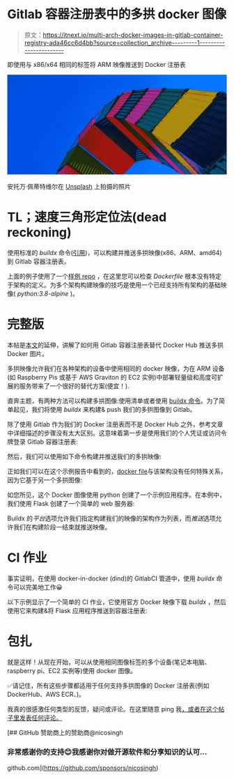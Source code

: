 # Gitlab 容器注册表中的多拱 docker 图像

> 原文：<https://itnext.io/multi-arch-docker-images-in-gitlab-container-registry-ada46cc6d4bb?source=collection_archive---------1----------------------->

即使用与 x86/x64 相同的标签将 ARM 映像推送到 Docker 注册表

![](img/276fad08a799dd3dd4f01b7d43bcf615.png)

安托万·佩蒂特维尔在 [Unsplash](https://unsplash.com/s/photos/containers-architecture?utm_source=unsplash&utm_medium=referral&utm_content=creditCopyText) 上拍摄的照片

# TL；速度三角形定位法(dead reckoning)

使用标准的 *buildx* 命令([引用](https://www.docker.com/blog/multi-arch-build-and-images-the-simple-way/))，可以构建并推送多拱映像(x86、ARM、amd64)到 Gitlab 容器注册表。

上面的例子使用了一个[样例 repo](https://gitlab.com/nicosingh/demo-flask-application) ，在这里您可以检查 *Dockerfile* 根本没有特定于架构的定义。为多个架构构建映像的技巧是使用一个已经支持所有架构的基础映像( *python:3.8-alpine* )。

# 完整版

本帖是[本文](https://www.docker.com/blog/multi-arch-build-and-images-the-simple-way/)的延伸，讲解了如何用 Gitlab 容器注册表替代 Docker Hub 推送多拱 Docker 图片。

多拱映像允许我们在各种架构的设备中使用相同的 docker 映像，为在 ARM 设备(如 Raspberry Pis 或基于 AWS Graviton 的 EC2 实例)中部署轻量级和高度可扩展的服务带来了一个很好的替代方案(便宜！).

直奔主题，有两种方法可以构建多拱图像:使用清单或者使用 [buildx 命令](https://docs.docker.com/buildx/working-with-buildx/)。为了简单起见，我们将使用 *buildx* 来构建& push 我们的多拱图像到 Gitlab。

除了使用 Gitlab 作为我们的 Docker 注册表而不是 Docker Hub 之外，参考文章中详细描述的步骤没有太大区别。这意味着第一步是使用我们的个人凭证或访问令牌登录 Gitlab 容器注册表:

然后，我们可以使用如下命令构建并推送我们的多拱映像:

正如我们可以在这个示例报告中看到的，[docker file](https://gitlab.com/nicosingh/demo-flask-application/-/blob/master/Dockerfile)与该架构没有任何特殊关系，因为它基于另一个多拱图像:

如您所见，这个 Docker 图像使用 python 创建了一个示例应用程序。在本例中，我们使用 Flask 创建了一个简单的 web 服务器:

Buildx 的*平台*选项允许我们指定构建我们的映像的架构作为列表，而*推送*选项允许我们在构建阶段一结束就推送映像。

# CI 作业

事实证明，在使用 docker-in-docker (dind)的 GitlabCI 管道中，使用 *buildx* 命令可以完美地工作😀

以下示例显示了一个简单的 CI 作业，它使用官方 Docker 映像下载 *buildx* ，然后使用它来构建&将 Flask 应用程序推送到容器注册表:

# 包扎

就是这样！从现在开始，可以从使用相同图像标签的多个设备(笔记本电脑、raspberry pi、EC2 实例等)使用 docker 图像。

✅请记住，所有这些步骤都适用于任何支持多拱图像的 Docker 注册表(例如 DockerHub、AWS ECR、)。

我真的很感激任何类型的反馈，疑问或评论。在这里随意 ping 我[，或者在这个帖子里发表任何评论。](https://www.linkedin.com/in/nicosingh)

[](https://github.com/sponsors/nicosingh) [## GitHub 赞助商上的赞助商@nicosingh

### 非常感谢你的支持😊我感谢你对做开源软件和分享知识的认可…

github.com](https://github.com/sponsors/nicosingh)